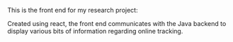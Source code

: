 This is the front end for my research project:

Created using react, the front end communicates with the Java backend to display various bits of information regarding
online tracking.
